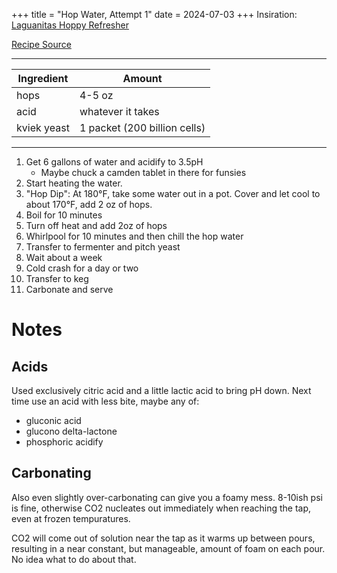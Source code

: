 +++
title = "Hop Water, Attempt 1"
date = 2024-07-03
+++
Insiration: [Laguanitas Hoppy Refresher](https://lagunitas.com/beer/hoppy-refresher/)

[Recipe Source](https://www.morebeer.com/articles/Hop_Water)

---
| Ingredient  | Amount |
|-------------|--------|
| hops        | 4-5 oz |
| acid        | whatever it takes |
| kviek yeast | 1 packet (200 billion cells) |

---

1. Get 6 gallons of water and acidify to 3.5pH
    - Maybe chuck a camden tablet in there for funsies
2. Start heating the water.
3. "Hop Dip": At 180°F, take some water out in a pot. Cover and let cool to about 170°F, add 2 oz of hops.
4. Boil for 10 minutes
5. Turn off heat and add 2oz of hops
6. Whirlpool for 10 minutes and then chill the hop water
7. Transfer to fermenter and pitch yeast
8. Wait about a week
9. Cold crash for a day or two
10. Transfer to keg
11. Carbonate and serve

# Notes

## Acids
Used exclusively citric acid and a little lactic acid to bring pH down. Next time use an acid with less bite, maybe any of:
- gluconic acid
- glucono delta-lactone
- phosphoric acidify

## Carbonating
Also even slightly over-carbonating can give you a foamy mess. 8-10ish psi is fine, otherwise CO2 nucleates out immediately when reaching the
tap, even at frozen tempuratures.

CO2 will come out of solution near the tap as it warms up between pours, resulting in a near constant, but manageable, amount of foam on each pour.
No idea what to do about that.


